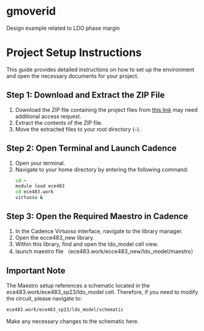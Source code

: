# gmoverid
Design example related to LDO phase margin
# Project Setup Instructions

This guide provides detailed instructions on how to set up the environment and open the necessary documents for your project.


## Step 1: Download and Extract the ZIP File

1. Download the ZIP file containing the project files from [this link]([https://zjuintl-my.sharepoint.com/:f:/g/personal/ziyil_21_intl_zju_edu_cn/EilNTdCgyXtPo6dfugptmbkBgg6t93plvISKR-yqTwoXaw?e=RusDek](https://zjuintl-my.sharepoint.com/:f:/g/personal/ziyil_21_intl_zju_edu_cn/EilNTdCgyXtPo6dfugptmbkB1LCLkh3pdvLiCla0ZZjCCg)) may need additional access request.
2. Extract the contents of the ZIP file.
3. Move the extracted files to your root directory (`~`).

## Step 2: Open Terminal and Launch Cadence

1. Open your terminal.
2. Navigate to your home directory by entering the following command:
   ```bash
   cd ~
   module load ece483
   cd ece483.work
   virtuoso &

## Step 3: Open the Required Maestro in Cadence
1. In the Cadence Virtuoso interface, navigate to the library manager.
2. Open the ecce483_new library.
3. Within this library, find and open the ldo_model cell view.
4. launch maestro file （ece483.work/ecce483_new/ldo_model/maestro）
## Important Note
The Maestro setup references a schematic located in the ece483.work/ece483_sp23/ldo_model cell. Therefore, if you need to modify the circuit, please navigate to:
   ```bash
ece483.work/ece483_sp23/ldo_model/schematic
   ```
Make any necessary changes to the schematic here.

